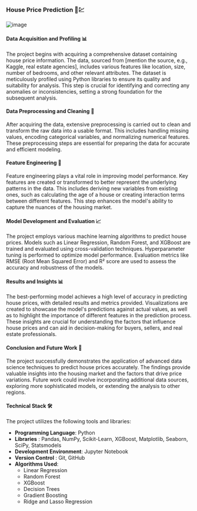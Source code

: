 
### House Price Prediction 🏡💹
![image](https://github.com/user-attachments/assets/e4e55859-7ae7-44db-98b1-1fcaf79fcf9e)



#### Data Acquisition and Profiling 📊
The project begins with acquiring a comprehensive dataset containing house price information. The data, sourced from [mention the source, e.g., Kaggle, real estate agencies], includes various features like location, size, number of bedrooms, and other relevant attributes. The dataset is meticulously profiled using Python libraries to ensure its quality and suitability for analysis. This step is crucial for identifying and correcting any anomalies or inconsistencies, setting a strong foundation for the subsequent analysis.

#### Data Preprocessing and Cleaning 🧹
After acquiring the data, extensive preprocessing is carried out to clean and transform the raw data into a usable format. This includes handling missing values, encoding categorical variables, and normalizing numerical features. These preprocessing steps are essential for preparing the data for accurate and efficient modeling.

#### Feature Engineering 🔧
Feature engineering plays a vital role in improving model performance. Key features are created or transformed to better represent the underlying patterns in the data. This includes deriving new variables from existing ones, such as calculating the age of a house or creating interaction terms between different features. This step enhances the model's ability to capture the nuances of the housing market.

#### Model Development and Evaluation 📈
The project employs various machine learning algorithms to predict house prices. Models such as Linear Regression, Random Forest, and XGBoost are trained and evaluated using cross-validation techniques. Hyperparameter tuning is performed to optimize model performance. Evaluation metrics like RMSE (Root Mean Squared Error) and R² score are used to assess the accuracy and robustness of the models.

#### Results and Insights 📊
The best-performing model achieves a high level of accuracy in predicting house prices, with detailed results and metrics provided. Visualizations are created to showcase the model's predictions against actual values, as well as to highlight the importance of different features in the prediction process. These insights are crucial for understanding the factors that influence house prices and can aid in decision-making for buyers, sellers, and real estate professionals.

#### Conclusion and Future Work 🚀
The project successfully demonstrates the application of advanced data science techniques to predict house prices accurately. The findings provide valuable insights into the housing market and the factors that drive price variations. Future work could involve incorporating additional data sources, exploring more sophisticated models, or extending the analysis to other regions.

#### Technical Stack 🛠️
The project utilizes the following tools and libraries:

- **Programming Language**: Python
- **Libraries**              : Pandas, NumPy, Scikit-Learn, XGBoost, Matplotlib, Seaborn, SciPy, Statsmodels
- **Development Environment**: Jupyter Notebook
- **Version Control**        : Git, GitHub
- **Algorithms Used**:
  - Linear Regression
  - Random Forest
  - XGBoost
  - Decision Trees
  - Gradient Boosting
  - Ridge and Lasso Regression

